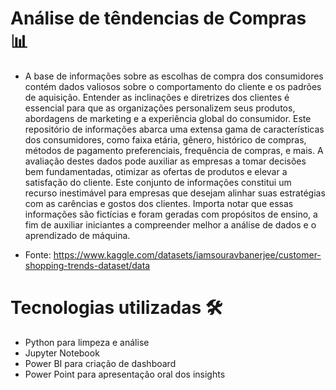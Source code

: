 # Análise de têndencias de Compras  📊

- A base de informações sobre as escolhas de compra dos consumidores contém dados valiosos sobre o comportamento do cliente e os padrões de aquisição. Entender as inclinações e diretrizes dos clientes é essencial para que as organizações personalizem seus produtos, abordagens de marketing e a experiência global do consumidor. Este repositório de informações abarca uma extensa gama de características dos consumidores, como faixa etária, gênero, histórico de compras, métodos de pagamento preferenciais, frequência de compras, e mais. A avaliação destes dados pode auxiliar as empresas a tomar decisões bem fundamentadas, otimizar as ofertas de produtos e elevar a satisfação do cliente. Este conjunto de informações constitui um recurso inestimável para empresas que desejam alinhar suas estratégias com as carências e gostos dos clientes. Importa notar que essas informações são fictícias e foram geradas com propósitos de ensino, a fim de auxiliar iniciantes a compreender melhor a análise de dados e o aprendizado de máquina.

- Fonte: https://www.kaggle.com/datasets/iamsouravbanerjee/customer-shopping-trends-dataset/data

# Tecnologias utilizadas 🛠

- Python para limpeza e análise
- Jupyter Notebook
- Power BI para criação de dashboard
- Power Point para apresentação oral dos insights


 

 
 

